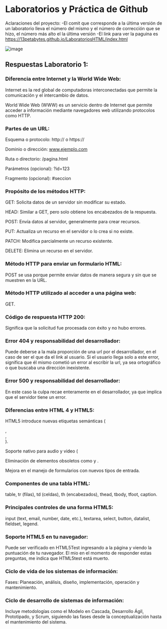 # Laboratorios y Práctica de Github

Aclaraciones del proyecto:
-El comit que corresponde a la última versión de un laboratorio lleva el número del mismo y el número de corrección que se hizo, el número más alto el la última versión 
-El link para ver la paguina es https://13petabytes.github.io/LaboratoriosHTML/index.html

![image](https://github.com/user-attachments/assets/84eed1e4-9f36-46d6-8207-78387313379d)


## Respuestas Laboratorio 1:

### Diferencia entre Internet y la World Wide Web:

Internet es la red global de computadoras interconectadas que permite la comunicación y el intercambio de datos.


World Wide Web (WWW) es un servicio dentro de Internet que permite acceder a información mediante navegadores web utilizando protocolos como HTTP.

### Partes de un URL:

Esquema o protocolo: http:// o https://


Dominio o dirección: www.ejemplo.com


Ruta o directorio: /pagina.html


Parámetros (opcional): ?id=123


Fragmento (opcional): #seccion


### Propósito de los métodos HTTP:

GET: Solicita datos de un servidor sin modificar su estado.


HEAD: Similar a GET, pero solo obtiene los encabezados de la respuesta.


POST: Envía datos al servidor, generalmente para crear recursos.


PUT: Actualiza un recurso en el servidor o lo crea si no existe.


PATCH: Modifica parcialmente un recurso existente.


DELETE: Elimina un recurso en el servidor.


### Método HTTP para enviar un formulario HTML:

POST se usa porque permite enviar datos de manera segura y sin que se muestren en la URL.


### Método HTTP utilizado al acceder a una página web:

GET.


### Código de respuesta HTTP 200:

Significa que la solicitud fue procesada con éxito y no hubo errores.


### Error 404 y responsabilidad del desarrollador:

Puede deberse a la mala proporción de una url por el desarrollador, en el caso de ser el que da el link al usuario. Si el usuario llega solo a este error, significa que él mismo cometió un error al escribir la url, ya sea ortográfico o que buscaba una dirección inexistente.


### Error 500 y responsabilidad del desarrollador:

En este caso la culpa recae enteramente en el desarrollador, ya que implica que el servidor tiene un error.


### Diferencias entre HTML 4 y HTML5:

HTML5 introduce nuevas etiquetas semánticas (<article>, <section>, <nav>).


Soporte nativo para audio y video (<audio>, <video>).


Eliminación de elementos obsoletos como <font> y <frameset>.


Mejora en el manejo de formularios con nuevos tipos de entrada.


### Componentes de una tabla HTML:

table, tr (filas), td (celdas), th (encabezados), thead, tbody, tfoot, caption.


### Principales controles de una forma HTML5:

input (text, email, number, date, etc.), textarea, select, button, datalist, fieldset, legend.


### Soporte HTML5 en tu navegador:

Puede ser verificado en HTML5Test ingresando a la página y viendo la puntuación de tu navegador. El mio en el momento de responder estas preguntas, me indica que HTML5test está muerto.


### Ciclo de vida de los sistemas de información:

Fases: Planeación, análisis, diseño, implementación, operación y mantenimiento.


### Ciclo de desarrollo de sistemas de información:

Incluye metodologías como el Modelo en Cascada, Desarrollo Ágil, Prototipado, y Scrum, siguiendo las fases desde la conceptualización hasta el mantenimiento del sistema.







